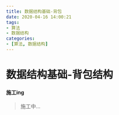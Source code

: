 ```yaml
---
title: 数据结构基础-背包
date: 2020-04-16 14:00:21
tags:
- 算法
- 数据结构
categories:
- [算法, 数据结构]
---
```


# 数据结构基础-背包结构

#### 施工ing

> 施工中...
